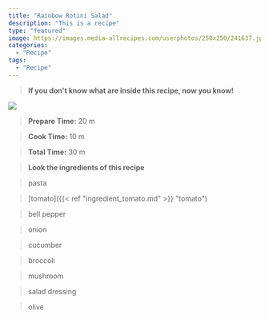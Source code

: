 ```yaml
---
title: "Rainbow Rotini Salad"
description: "This is a recipe"
type: "featured"
image: https://images.media-allrecipes.com/userphotos/250x250/241637.jpg
categories: 
  - "Recipe"
tags: 
  - "Recipe"
---
```



>**If you don't know what are inside this recipe, now you know!**

![](../images/Recipes-Banner.jpg)
> **Prepare Time:** 20 m


> **Cook Time:** 10 m


> **Total Time:** 30 m

> **Look the ingredients of this recipe**

> pasta

> [tomato]({{< ref "ingredient_tomato.md" >}} "tomato")

> bell pepper

> onion

> cucumber

> broccoli

> mushroom

> salad dressing

> olive

